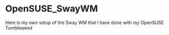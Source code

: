 # OpenSUSE_SwayWM
Here is my own setup of the Sway WM that I have done with my OpenSUSE Tumbleweed 

